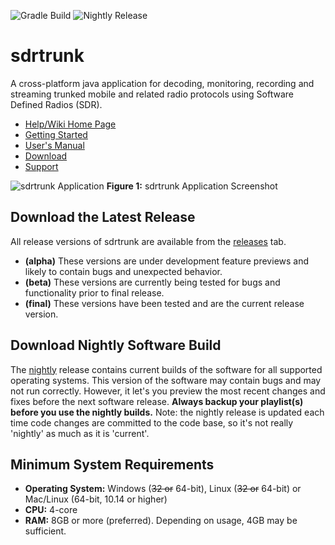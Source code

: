 ![Gradle Build](https://github.com/dsheirer/sdrtrunk/actions/workflows/gradle.yml/badge.svg)
![Nightly Release](https://github.com/dsheirer/sdrtrunk/actions/workflows/nightly.yml/badge.svg)

# sdrtrunk
A cross-platform java application for decoding, monitoring, recording and streaming trunked mobile and related radio protocols using Software Defined Radios (SDR).

* [Help/Wiki Home Page](https://github.com/DSheirer/sdrtrunk/wiki)
* [Getting Started](https://github.com/DSheirer/sdrtrunk/wiki/Getting-Started)
* [User's Manual](https://github.com/DSheirer/sdrtrunk/wiki/User-Manual)
* [Download](https://github.com/DSheirer/sdrtrunk/releases)
* [Support](https://github.com/DSheirer/sdrtrunk/wiki/Support)

![sdrtrunk Application](https://github.com/DSheirer/sdrtrunk/wiki/images/sdrtrunk.png)
**Figure 1:** sdrtrunk Application Screenshot

## Download the Latest Release
All release versions of sdrtrunk are available from the [releases](https://github.com/DSheirer/sdrtrunk/releases) tab.

* **(alpha)** These versions are under development feature previews and likely to contain bugs and unexpected behavior.
* **(beta)** These versions are currently being tested for bugs and functionality prior to final release.
* **(final)** These versions have been tested and are the current release version.

## Download Nightly Software Build
The [nightly](https://github.com/DSheirer/sdrtrunk/releases/tag/nightly) release contains current builds of the software 
for all supported operating systems.  This version of the software may contain bugs and may not run correctly.  However, 
it let's you preview the most recent changes and fixes before the next software release.  **Always backup your 
playlist(s) before you use the nightly builds.**  Note: the nightly release is updated each time code changes are 
committed to the code base, so it's not really 'nightly' as much as it is 'current'.

## Minimum System Requirements
* **Operating System:** Windows (~~32 or~~ 64-bit), Linux (~~32 or~~ 64-bit) or Mac/Linux (64-bit, 10.14 or higher)
* **CPU:** 4-core
* **RAM:** 8GB or more (preferred).  Depending on usage, 4GB may be sufficient.
